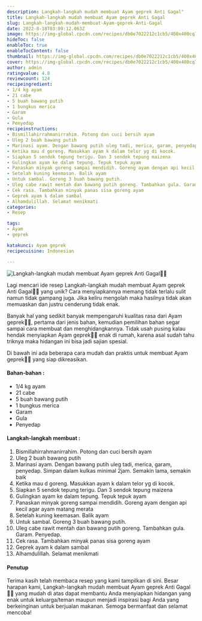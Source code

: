 ```yaml
---
description: Langkah-langkah mudah membuat Ayam geprek Anti Gagal"
title: Langkah-langkah mudah membuat Ayam geprek Anti Gagal
slug: Langkah-langkah-mudah-membuat-Ayam-geprek-Anti-Gagal
date: 2022-8-18T03:09:12.063Z
image: https://img-global.cpcdn.com/recipes/db0e7022212c1cb5/400x400cq70/photo.jpg
hideToc: false
enableToc: true
enableTocContent: false
thumbnail: https://img-global.cpcdn.com/recipes/db0e7022212c1cb5/400x400cq70/photo.jpg
cover: https://img-global.cpcdn.com/recipes/db0e7022212c1cb5/400x400cq70/photo.jpg
author: admin
ratingvalue: 4.8
reviewcount: 124
recipeingredient:
- 1/4 kg ayam
- 21 cabe
- 5 buah bawang putih
- 1 bungkus merica
- Garam
- Gula
- Penyedap
recipeinstructions:
- Bismillahirrahmanirrahim. Potong dan cuci bersih ayam
- Uleg 2 buah bawang putih
- Marinasi ayam. Dengan bawang putih uleg tadi, merica, garam, penyedap. Simpan dalam kulkas minimal 2jam. Semakin lama, semakin baik
- Ketika mau d goreng. Masukkan ayam k dalam telor yg di kocok.
- Siapkan 5 sendok tepung terigu. Dan 3 sendok tepung maizena
- Gulingkan ayam ke dalam tepung. Tepuk tepuk ayam
- Panaskan minyak goreng sampai mendidih. Goreng ayam dengan api kecil agar ayam matang merata
- Setelah kuning keemasan. Balik ayam
- Untuk sambal. Goreng 3 buah bawang putih.
- Uleg cabe rawit mentah dan bawang putih goreng. Tambahkan gula. Garam. Penyedap.
- Cek rasa. Tambahkan minyak panas sisa goreng ayam
- Geprek ayam k dalam sambal
- Alhamdulillah. Selamat menikmati
categories:
- Resep

tags:
- Ayam
- geprek

katakunci: Ayam geprek
recipecuisine: Indonesian

---
```


![Langkah-langkah mudah membuat Ayam geprek Anti Gagal👩‍🍳](https://img-global.cpcdn.com/recipes/db0e7022212c1cb5/400x400cq70/photo.jpg)

Lagi mencari ide resep Langkah-langkah mudah membuat Ayam geprek Anti Gagal👩‍🍳 yang unik? Cara menyiapkannya memang tidak terlalu sulit namun tidak gampang juga. Jika keliru mengolah maka hasilnya tidak akan memuaskan dan justru cenderung tidak enak.

Banyak hal yang sedikit banyak mempengaruhi kualitas rasa dari Ayam geprek👩‍🍳, pertama dari jenis bahan, kemudian pemilihan bahan segar sampai cara membuat dan menghidangkannya. Tidak usah pusing kalau hendak menyiapkan Ayam geprek👩‍🍳 enak di rumah, karena asal sudah tahu triknya maka hidangan ini bisa jadi sajian spesial.

Di bawah ini ada beberapa cara mudah dan praktis untuk membuat Ayam geprek👩‍🍳 yang siap dikreasikan.

<!--inarticleads1-->

#### Bahan-bahan :

- 1/4 kg ayam
- 21 cabe
- 5 buah bawang putih
- 1 bungkus merica
- Garam
- Gula
- Penyedap

<!--inarticleads2-->

#### Langkah-langkah membuat :

1. Bismillahirrahmanirrahim. Potong dan cuci bersih ayam
1. Uleg 2 buah bawang putih
1. Marinasi ayam. Dengan bawang putih uleg tadi, merica, garam, penyedap. Simpan dalam kulkas minimal 2jam. Semakin lama, semakin baik
1. Ketika mau d goreng. Masukkan ayam k dalam telor yg di kocok.
1. Siapkan 5 sendok tepung terigu. Dan 3 sendok tepung maizena
1. Gulingkan ayam ke dalam tepung. Tepuk tepuk ayam
1. Panaskan minyak goreng sampai mendidih. Goreng ayam dengan api kecil agar ayam matang merata
1. Setelah kuning keemasan. Balik ayam
1. Untuk sambal. Goreng 3 buah bawang putih.
1. Uleg cabe rawit mentah dan bawang putih goreng. Tambahkan gula. Garam. Penyedap.
1. Cek rasa. Tambahkan minyak panas sisa goreng ayam
1. Geprek ayam k dalam sambal
1. Alhamdulillah. Selamat menikmati

#### Penutup

Terima kasih telah membaca resep yang kami tampilkan di sini. Besar harapan kami, Langkah-langkah mudah membuat Ayam geprek Anti Gagal👩‍🍳 yang mudah di atas dapat membantu Anda menyiapkan hidangan yang enak untuk keluarga/teman maupun menjadi inspirasi bagi Anda yang berkeinginan untuk berjualan makanan. Semoga bermanfaat dan selamat mencoba!